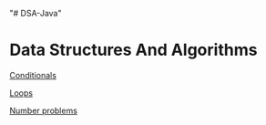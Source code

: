 "# DSA-Java" 
# Data Structures And Algorithms

[Conditionals](Data%20Structures%20And%20Algorithms%20(Pepcoding)%20aac4fb7e61794866b576c22790ad0ee9/Conditionals%201f3f205916e280f58fbdef3c3b28115e.md)

[Loops](Data%20Structures%20And%20Algorithms%20(Pepcoding)%20aac4fb7e61794866b576c22790ad0ee9/Loops%201f3f205916e28015a16ec378baf311b5.md)

[Number problems](Data%20Structures%20And%20Algorithms%20(Pepcoding)%20aac4fb7e61794866b576c22790ad0ee9/Number%20problems%201f3f205916e280818229c13209da9377.md)
